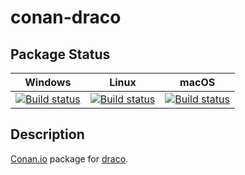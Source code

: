 # conan-draco

## Package Status

| Windows | Linux | macOS |
|:-------:|:-----:|:-----:|
|[![Build status](https://ci.appveyor.com/api/projects/status/1yt24mlwe9f4dq3e/branch/testing%2F1.3.6?svg=true)](https://ci.appveyor.com/project/SpaceIm/conan-draco)|[![Build status](https://github.com/SpaceIm/conan-draco/workflows/.github/workflows/linux.yml/badge.svg?branch=testing%2F1.3.6)](https://github.com/SpaceIm/conan-draco/actions/workflows/linux.yml?query=branch%3Atesting%2F1.3.6)|[![Build status](https://github.com/SpaceIm/conan-draco/workflows/.github/workflows/macos.yml/badge.svg?branch=testing%2F1.3.6)](https://github.com/SpaceIm/conan-draco/actions/workflows/macos.yml?query=branch%3Atesting%2F1.3.6)|

## Description

[Conan.io](https://conan.io) package for [draco](https://github.com/google/draco).

